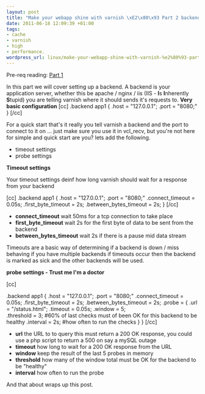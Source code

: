 ```yaml
--- 
layout: post
title: "Make your webapp shine with varnish \xE2\x80\x93 Part 2 backends"
date: 2011-06-18 12:09:39 +01:00
tags: 
- cache
- varnish
- high
- performance.
wordpress_url: linux/make-your-webapp-shine-with-varnish-%e2%80%93-part-2-backends
---
```

Pre-req reading: <a href="http://www.saiweb.co.uk/linux/make-your-webapp-shine-with-varnish-part-1">Part 1</a>

In this part we will cover setting up a backend. A backend is your application server, whether this be apache / nginx / iis (IIS - <strong>I</strong>s <strong>I</strong>nherently <strong>S</strong>tupid) you are telling varnish where it should sends it's requests to.
<strong>
Very basic configuration</strong>
[cc]
.backend app1 {
    .host = "127.0.0.1";
    .port = "8080;"
}
[/cc]

For a quick start that's it really you tell varnish a backend and the port to connect to it on ... just make sure you use it in vcl_recv, but you're not here for simple and quick start are you? lets add the following.

<ul>
	<li>timeout settings</li>
	<li>probe settings</li>
</ul>


<strong>Timeout settings</strong>

Your timeout settings deinf how long varnish should wait for a response from your backend 

[cc]
.backend app1 {
    .host = "127.0.0.1";
    .port = "8080;"
    .connect_timeout = 0.05s;
    .first_byte_timeout = 2s;
    .between_bytes_timeout = 2s;
}
[/cc]

<ul>
	<li><strong>connect_timeout</strong> wait 50ms for a tcp connection to take place</li>
	<li><strong>first_byte_timeout</strong> wait 2s for the first byte of data to be sent from the backend</li>
	<li><strong>between_bytes_timeout</strong> wait 2s if there is a pause mid data stream</li>
</ul>

Timeouts are a basic way of determining if a backend is down / miss behaving if you have multiple backends if timeouts occur then the backend is marked as sick and the other backends will be used.

<strong>probe settings - Trust me I'm a doctor</strong>

[cc]

.backend app1 {
    .host = "127.0.0.1";
    .port = "8080;"
    .connect_timeout = 0.05s;
    .first_byte_timeout = 2s;
    .between_bytes_timeout = 2s;
    .probe = {
	.url = "/status.html";
	.timeout = 0.05s;
	.window = 5;	
	.threshold = 3;	#60% of last checks must of been OK for this backend to be healthy
	.interval = 2s;	#how often to run the checks
    }
}
[/cc]

<ul>
	<li><strong>url</strong> the URL to to query this must return a 200 OK response, you could use a php script to return a 500 on say a mySQL outage</li>
	<li><strong>timeout</strong> how long to wait for a 200 OK response from the URL</li>
	<li><strong>window</strong> keep the result of the last 5 probes in memory</li>
	<li><strong>threshold</strong> how many of the window total must be OK for the backend to be "healthy"</li>
	<li><strong>interval</strong> how often to run the probe</li>
</ul>

And that about wraps up this post.
